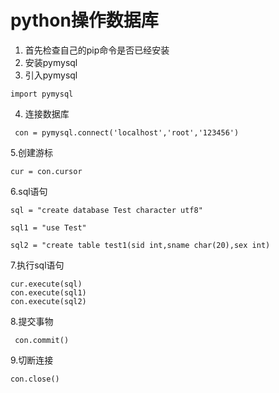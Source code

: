 # python操作数据库
1. 首先检查自己的pip命令是否已经安装
2. 安装pymysql
3. 引入pymysql

` import pymysql `

4. 连接数据库

` con = pymysql.connect('localhost','root','123456')`

5.创建游标

`cur = con.cursor`

6.sql语句

 `sql = "create database Test character utf8"`
 
 `sql1 = "use Test"`
 
 `sql2 = "create table test1(sid int,sname char(20),sex int)`
 
 7.执行sql语句
 ```
 cur.execute(sql)
 con.execute(sql1)
 con.execute(sql2)
 ```
 8.提交事物
 
 ` con.commit()`
 
 9.切断连接
 
 `con.close()`
 
 
 
 
 
